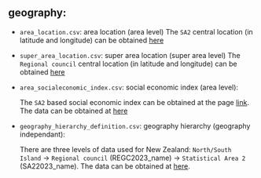 

## geography:
- `area_location.csv`: area location (area level)
    The `SA2` central location (in latitude and longitude) can be obtained [here](https://datafinder.stats.govt.nz/layer/93619-statistical-area-2-2018-centroid-inside/)

- `super_area_location.csv`: super area location (super area level)
    The `Regional council` central location (in latitude and longitude) can be obtained [here](https://github.com/jzanetti/JUNE_NZ_data/blob/main/geography/super_area_location.csv)

- `area_socialeconomic_index.csv`: social economic index (area level):

    The `SA2` based social economic index can be obtained at the page [link](https://www.otago.ac.nz/wellington/departments/publichealth/research/hirp/otago020194.html). The data can be obtained at [here](https://www.otago.ac.nz/wellington/otago730397.xlsx)
  
- `geography_hierarchy_definition.csv`: geography hierarchy (geography independant):
  
    There are three levels of data used for New Zealand: `North/South Island` -> `Regional council` (REGC2023_name) -> `Statistical Area 2` (SA22023_name).
    The data can be obtained at [here](https://datafinder.stats.govt.nz/table/111243-geographic-areas-table-2023/). 